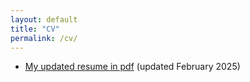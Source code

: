 ```yaml
---
layout: default
title: "CV"
permalink: /cv/
---
```

- [My updated resume in pdf](../assets/resume_hung_phan_0125.pdf) (updated February 2025)
